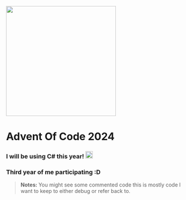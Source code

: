 <img src="https://github.com/user-attachments/assets/25a29e38-2df0-48c0-9e83-e7f60c7db5d5" width=300>


# Advent Of Code 2024

### I will be using C# this year! <img width=20 src="https://github.com/user-attachments/assets/b144ea27-ff97-4d5a-bed4-80f69e571f51">



### Third year of me participating :D

> **Notes:**
> You might see some commented code this is mostly code I want to keep to either debug or refer back to.
